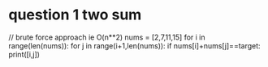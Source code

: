 # question 1 two sum
// brute force approach ie O(n**2)
nums = [2,7,11,15]
for i in range(len(nums)):
  for j in range(i+1,len(nums)):
    if nums[i]+nums[j]==target:
      print([i,j])

